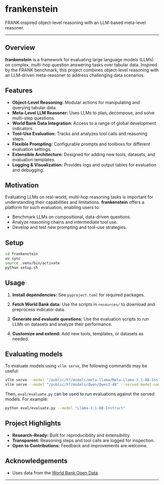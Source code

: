 # frankenstein

FRANK-inspired object-level reasoning with an LLM-based meta-level reasoner.

---

## Overview

**frankenstein** is a framework for evaluating large language models (LLMs) on complex, multi-hop question answering tasks over tabular data. Inspired by the FRANK benchmark, this project combines object-level reasoning with an LLM-driven meta-reasoner to address challenging data scenarios.

## Features

- **Object-Level Reasoning:** Modular actions for manipulating and querying tabular data.
- **Meta-Level LLM Reasoner:** Uses LLMs to plan, decompose, and solve multi-step questions.
- **World Bank Data Integration:** Access to a range of global development indicators.
- **Tool-Use Evaluation:** Tracks and analyzes tool calls and reasoning steps.
- **Flexible Prompting:** Configurable prompts and toolboxs for different evaluation settings.
- **Extensible Architecture:** Designed for adding new tools, datasets, and evaluation templates.
- **Logging & Visualization:** Provides logs and output tables for evaluation and debugging.

## Motivation

Evaluating LLMs on real-world, multi-hop reasoning tasks is important for understanding their capabilities and limitations. **frankenstein** offers a platform for such evaluation, enabling users to:

- Benchmark LLMs on compositional, data-driven questions.
- Analyze reasoning chains and intermediate tool use.
- Develop and test new prompting and tool-use strategies.

## Setup
```bash
cd frankenstein
uv sync
source .venv/bin/activate
python setup.sh
```

## Usage

1. **Install dependencies:**
   See `pyproject.toml` for required packages.

2. **Fetch World Bank data:**
   Use the scripts in `resources/` to download and preprocess indicator data.

3. **Generate and evaluate questions:**
   Use the evaluation scripts to run LLMs on datasets and analyze their performance.

4. **Customize and extend:**
   Add new tools, templates, or datasets as needed.

## Evaluating models
To evaluate models using `vllm serve`, the following commands may be useful:
```bash
vllm serve --model "/public/hf/models/meta-llama/Meta-Llama-3.1-8B-Instruct" --served-model-name "Llama-3.1-8B-Instruct" --tool-call-parser "llama3_json" --enable-auto-tool-choice
vllm serve --model "/public/hf/models/Qwen/Qwen3-4B" --served-model-name "Qwen3-4B" --tool-call-parser "hermes" --enable-auto-tool-choice
```
Then, `eval/evaluate.py` can be used to run evaluations against the served models. For example:
```bash
python eval/evaluate.py --model "Llama-3.1-8B-Instruct"
```

## Project Highlights

- **Research-Ready:** Built for reproducibility and extensibility.
- **Transparent:** Reasoning steps and tool calls are logged for inspection.
- **Open to Contributions:** Feedback and improvements are welcome.

## Acknowledgements

- Uses data from the [World Bank Open Data](https://data.worldbank.org/).

---

